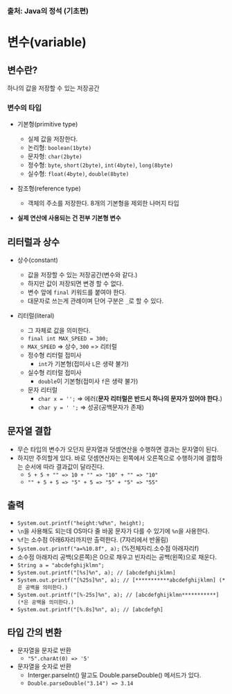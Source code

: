 ### 출처: Java의 정석 (기초편)

# 변수(variable)

## 변수란?

하나의 값을 저장할 수 있는 저장공간

### 변수의 타입

- 기본형(primitive type)
  - 실제 값을 저장한다.
  - 논리형: `boolean(1byte)`
  - 문자형: `char(2byte)`
  - 정수형: `byte`, `short(2byte)`, `int(4byte)`, `long(8byte)`
  - 실수형: `float(4byte)`, `double(8byte)`
- 참조형(reference type)
  - 객체의 주소를 저장한다. 8개의 기본형을 제외한 나머지 타입

- **실제 연산에 사용되는 건 전부 기본형 변수**

## 리터럴과 상수

- 상수(constant)
  - 값을 저장할 수 있는 저장공간(변수와 같다.)
  - 하지만 값이 저장되면 변경 할 수 없다.
  - 변수 앞에 `final` 키워드를 붙여야 한다.
  - 대문자로 쓰는게 관례이며 단어 구분은 `_`로 할 수 있다.

- 리터럴(literal)
  - 그 자체로 값을 의미한다.
  - `final int MAX_SPEED = 300;`
  - `MAX_SPEED` => 상수, `300` => 리터럴
  - 정수형 리터럴 접미사
    - `int`가 기본형(접미사 `L`은 생략 불가)
  - 실수형 리터럴 접미사
    - `double`이 기본형(접미사 `f`은 생략 불가)
  - 문자 리터럴
    - `char x = '';` => 에러(**문자 리터럴은 반드시 하나의 문자가 있어야 한다.**)
    - `char y = ' ';` => 성공(공백문자가 존재)

## 문자열 결합

- 무슨 타입의 변수가 오던지 문자열과 덧셈연산을 수행하면 결과는 문자열이 된다.
- 하지만 주의할게 있다. 바로 덧셈연산자는 왼쪽에서 오른쪽으로 수행하기에 결합하는 순서에 따라 결과값이 달라진다.
  - ` 5 + 5 + "" => 10 + "" => "10" + "" => "10" `
  - ` "" + 5 + 5 => "5" + 5 => "5" + "5" => "55" `

## 출력

- ```System.out.printf("height:%d%n", height);```
- `\n`을 사용해도 되는데 OS마다 줄 바꿈 문자가 다를 수 있기에 `%n`을 사용한다. 
- `%f`는 소수점 아래6자리까지만 출력한다. (7자리에서 반올림)
- ```System.out.printf("a=%10.8f", a);``` (%전체자리.소수점 아래자리f)
- 소수점 아래자리 공백(오른쪽)은 0으로 채우고 빈자리는 공백(왼쪽)으로 채운다.
- ```String a = "abcdefghijklmn"; ```
- ```System.out.printf("[%s]%n", a); // [abcdefghijklmn]```
- `System.out.printf("[%25s]%n", a); // [***********abcdefghijklmn] (*은 공백을 의미한다.)`
- ```System.out.printf("[%-25s]%n", a); // [abcdefghijklmn***********] (*은 공백을 의미한다.)```
- ```System.out.printf("[%.8s]%n", a); // [abcdefgh]```

## 타입 간의 변환

- 문자열을 문자로 반환 
  - `"5".charAt(0) => '5'`
- 문자열을 숫자로 반환
  - Interger.parseInt() 말고도 Double.parseDouble() 메서드가 있다.
  - `Double.parseDouble("3.14") => 3.14`
